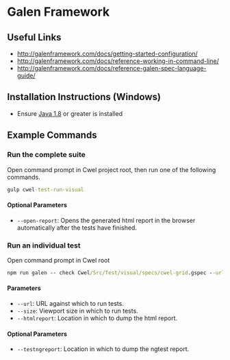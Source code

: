 # Galen Framework


## Useful Links

- http://galenframework.com/docs/getting-started-configuration/
- http://galenframework.com/docs/reference-working-in-command-line/
- http://galenframework.com/docs/reference-galen-spec-language-guide/


## Installation Instructions (Windows)

- Ensure [Java 1.8](http://www.oracle.com/technetwork/java/javase/downloads/jre8-downloads-2133155.html) or greater is installed


## Example Commands

### Run the complete suite

Open command prompt in Cwel project root, then run one of the following commands.

``` cmd
gulp cwel-test-run-visual
```

#### Optional Parameters

- `--open-report`: Opens the generated html report in the browser automatically after the tests have finished.

### Run an individual test

Open command prompt in Cwel root

``` cmd
npm run galen -- check Cwel/Src/Test/visual/specs/cwel-grid.gspec --url http://docs.cwel.local/playground/sandbox/grid --size 1280x800 --htmlreport Cwel/.tmp/Test/visual/reports/html
```

#### Parameters

- `--url`: URL against which to run tests.
- `--size`: Viewport size in which to run tests.
- `--htmlreport`: Location in which to dump the html report.

#### Optional Parameters

- `--testngreport`: Location in which to dump the ngtest report.
